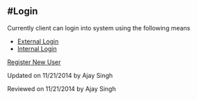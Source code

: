 ﻿#Login 
---------


Currently client can login into system using the following means


* [External Login](ExternalLogin)
* [Internal Login](Login)


[Register New User](../registration/registration)


<p class="updated">Updated on 11/21/2014 by Ajay Singh</p>
<p class="reviewed">Reviewed on 11/21/2014 by Ajay Singh</p>
